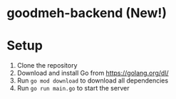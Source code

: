 # goodmeh-backend (New!)

# Setup
1. Clone the repository
2. Download and install Go from https://golang.org/dl/
3. Run `go mod download` to download all dependencies
4. Run `go run main.go` to start the server